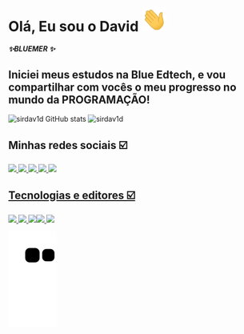 # Olá, Eu sou o David <img src="https://github.com/Leoruiz197/Leoruiz197/blob/main/img/Hi.gif" width="50px" margin="50px">
##### ✨BLUEMER ✨
## Iniciei meus estudos na Blue Edtech, e vou compartilhar com vocês o meu progresso no mundo da PROGRAMAÇÃO!

  
![sirdav1d GitHub stats](https://github-readme-stats.vercel.app/api?username=sirdav1d&show_icons=true&theme=blue-green) ![sirdav1d](https://github-readme-stats.vercel.app/api/top-langs/?username=sirdav1d&theme=blue-green)

## Minhas redes sociais ☑️

<a href= "https://www.facebook.com/davidd.diniz" target= "_blank"/><img src="https://img.icons8.com/fluency/48/000000/facebook.png"/> <a href= "https://www.instagram.com/david_dinz" target= "_blank"/> <img src="https://img.icons8.com/fluency/48/000000/instagram-new.png"/>
<a href= "https://www.linkedin.com/in/david-dev-"/> <img src="https://img.icons8.com/fluency/48/000000/linkedin.png"/>
<a href= "https://wa.me/qr/BW3LGX5V4PVYF1"/> <img src="https://img.icons8.com/color/48/000000/whatsapp--v1.png"/> <a href= "https://discord.gg/5VfW8qps"/> <img src="https://img.icons8.com/fluency/48/000000/discord-logo.png"/>


  
## Tecnologias e editores ☑️
<img src="https://img.icons8.com/color/48/000000/javascript--v2.png"/> <img src="https://img.icons8.com/fluency/48/000000/node-js.png"/>
<img src="https://img.icons8.com/color/48/000000/git.png"/><img src="https://img.icons8.com/color/48/000000/visual-studio-code-2019.png"/>  <img src="https://img.icons8.com/color/48/000000/npm.png"/>


![Snake animation](https://github.com/rafaballerini/rafaballerini/blob/output/github-contribution-grid-snake.svg)

<!--
**sirdav1d/sirdav1d** is a ✨ _special_ ✨ repository because its `README.md` (this file) appears on your GitHub profile.

Here are some ideas to get you started:

- 🔭 I’m currently working on ...
- 🌱 I’m currently learning ...
- 👯 I’m looking to collaborate on ...
- 🤔 I’m looking for help with ...
- 💬 Ask me about ...
- 📫 How to reach me: ...
- 😄 Pronouns: ...
- ⚡ Fun fact: ...
-->
